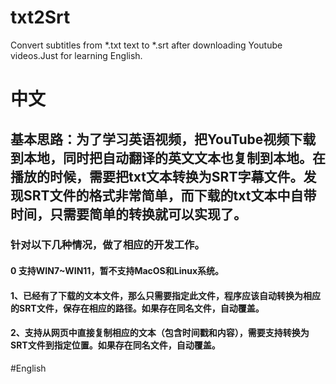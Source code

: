 # txt2Srt
Convert subtitles from *.txt text to *.srt after downloading Youtube videos.Just for learning English.
# 中文
## 基本思路：为了学习英语视频，把YouTube视频下载到本地，同时把自动翻译的英文文本也复制到本地。在播放的时候，需要把txt文本转换为SRT字幕文件。发现SRT文件的格式非常简单，而下载的txt文本中自带时间，只需要简单的转换就可以实现了。
### 针对以下几种情况，做了相应的开发工作。
#### 0 支持WIN7~WIN11，暂不支持MacOS和Linux系统。
#### 1、已经有了下载的文本文件，那么只需要指定此文件，程序应该自动转换为相应的SRT文件，保存在相应的路径。如果存在同名文件，自动覆盖。
#### 2、支持从网页中直接复制相应的文本（包含时间戳和内容），需要支持转换为SRT文件到指定位置。如果存在同名文件，自动覆盖。
#English

